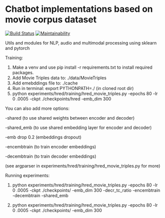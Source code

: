 # Chatbot implementations based on movie corpus dataset

[![Build Status](https://travis-ci.org/georgepar/slp.svg?branch=master)](https://travis-ci.org/georgepar/slp)
[![Maintainability](https://api.codeclimate.com/v1/badges/d3ad9729ad30aa158737/maintainability)](https://codeclimate.com/github/georgepar/slp/maintainability)

Utils and modules for NLP, audio and multimodal processing using sklearn and pytorch


Training:
1. Make a venv and use pip install -r requirements.txt to install required
 packages.
1. Add Movie Triples data to: ./data/MovieTriples
2. Add emebddings file to: ./cache
3. Run in terminal: export PYTHONPATH=./ (in cloned root dir)
4. python experiments/hred/training/hred_movie_triples.py -epochs 80 -lr 0
.0005 -ckpt ./checkpoints/hred -emb_dim 300

You can also add more options:

-shared (to use shared weights between encoder and decoder)

-shared_emb (to use shared embedding layer for encoder and decoder)

-emb drop 0.2 (embeddings dropout)

-encembtrain (to train encoder embeddings)

-decembtrain (to train decoder embeddings)

(see argparser in experiments/hred/training/hred_movie_triples.py for more)

Running experiments:

1. python experiments/hred/training/hred_movie_triples.py -epochs 80 -lr 0
.0005 -ckpt ./checkpoints/<vale oti thes edw> -emb_dim 300 -decr_tc_ratio
 -encembtrain -decembtrain -shared_emb

2.  python experiments/hred/training/hred_movie_triples.py -epochs 80 -lr 0
.0005 -ckpt ./checkpoints/<vale oti thes edw> -emb_dim 300 
